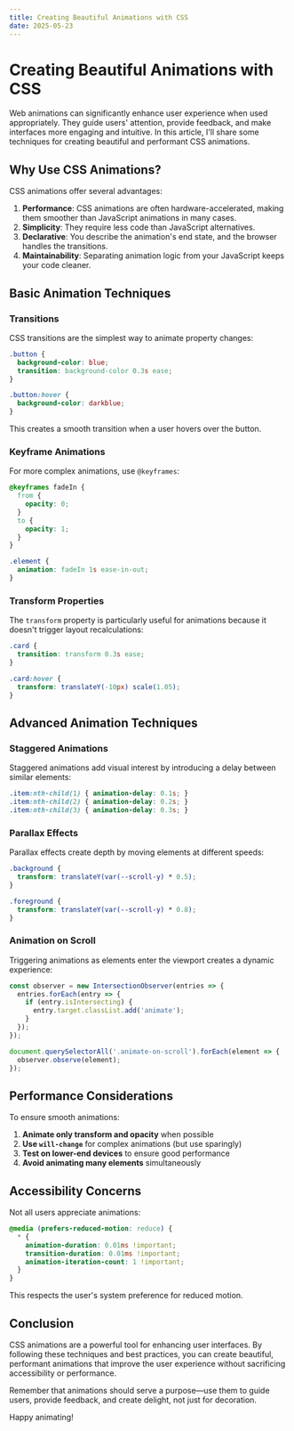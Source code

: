 ```yaml
---
title: Creating Beautiful Animations with CSS
date: 2025-05-23
---
```


# Creating Beautiful Animations with CSS

Web animations can significantly enhance user experience when used appropriately. They guide users' attention, provide feedback, and make interfaces more engaging and intuitive. In this article, I'll share some techniques for creating beautiful and performant CSS animations.

## Why Use CSS Animations?

CSS animations offer several advantages:

1. **Performance**: CSS animations are often hardware-accelerated, making them smoother than JavaScript animations in many cases.
2. **Simplicity**: They require less code than JavaScript alternatives.
3. **Declarative**: You describe the animation's end state, and the browser handles the transitions.
4. **Maintainability**: Separating animation logic from your JavaScript keeps your code cleaner.

## Basic Animation Techniques

### Transitions

CSS transitions are the simplest way to animate property changes:

```css
.button {
  background-color: blue;
  transition: background-color 0.3s ease;
}

.button:hover {
  background-color: darkblue;
}
```

This creates a smooth transition when a user hovers over the button.

### Keyframe Animations

For more complex animations, use `@keyframes`:

```css
@keyframes fadeIn {
  from {
    opacity: 0;
  }
  to {
    opacity: 1;
  }
}

.element {
  animation: fadeIn 1s ease-in-out;
}
```

### Transform Properties

The `transform` property is particularly useful for animations because it doesn't trigger layout recalculations:

```css
.card {
  transition: transform 0.3s ease;
}

.card:hover {
  transform: translateY(-10px) scale(1.05);
}
```

## Advanced Animation Techniques

### Staggered Animations

Staggered animations add visual interest by introducing a delay between similar elements:

```css
.item:nth-child(1) { animation-delay: 0.1s; }
.item:nth-child(2) { animation-delay: 0.2s; }
.item:nth-child(3) { animation-delay: 0.3s; }
```

### Parallax Effects

Parallax effects create depth by moving elements at different speeds:

```css
.background {
  transform: translateY(var(--scroll-y) * 0.5);
}

.foreground {
  transform: translateY(var(--scroll-y) * 0.8);
}
```

### Animation on Scroll

Triggering animations as elements enter the viewport creates a dynamic experience:

```javascript
const observer = new IntersectionObserver(entries => {
  entries.forEach(entry => {
    if (entry.isIntersecting) {
      entry.target.classList.add('animate');
    }
  });
});

document.querySelectorAll('.animate-on-scroll').forEach(element => {
  observer.observe(element);
});
```

## Performance Considerations

To ensure smooth animations:

1. **Animate only transform and opacity** when possible
2. **Use `will-change`** for complex animations (but use sparingly)
3. **Test on lower-end devices** to ensure good performance
4. **Avoid animating many elements** simultaneously

## Accessibility Concerns

Not all users appreciate animations:

```css
@media (prefers-reduced-motion: reduce) {
  * {
    animation-duration: 0.01ms !important;
    transition-duration: 0.01ms !important;
    animation-iteration-count: 1 !important;
  }
}
```

This respects the user's system preference for reduced motion.

## Conclusion

CSS animations are a powerful tool for enhancing user interfaces. By following these techniques and best practices, you can create beautiful, performant animations that improve the user experience without sacrificing accessibility or performance.

Remember that animations should serve a purpose—use them to guide users, provide feedback, and create delight, not just for decoration.

Happy animating!